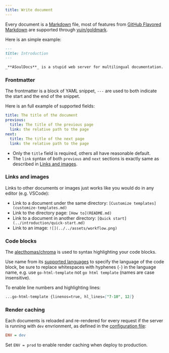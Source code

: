```yaml
---
title: Write document
---
```


Every document is a [Markdown](https://www.markdownguide.org/) file, most of features from [GitHub Flavored Markdown](https://github.github.com/gfm/) are supported through [yuin/goldmark](https://github.com/yuin/goldmark).

Here is an simple example:

```markdown
---
title: Introduction
---

_**ASoulDocs**_ is a stupid web server for multilingual documentation.
```

### Frontmatter

The frontmatter is a block of YAML snippet, `---` are used to both indicate the start and the end of the snippet.

Here is an full example of supported fields:

```yaml
title: The title of the document
previous:
  title: The title of the previous page
  link: the relative path to the page
next:
  title: The title of the next page
  link: the relative path to the page
```


- Only the `title` field is required, others all have reasonable default.
- The `link` syntax of both `previous` and `next` sections is exactly same as described in [Links and images](#links-and-images).

### Links and images

Links to other documents or images just works like you would do in any editor (e.g. VSCode):

- Link to a document under the same directory: `[Customize templates](customize-templates.md)`
- Link to the directory page: `[How to](README.md)`
- Link to a document in another directory: `[Quick start](../introduction/quick-start.md)`
- Link to an image: `![](../../assets/workflow.png)`

### Code blocks

The [alecthomas/chroma](https://github.com/alecthomas/chroma) is used to syntax highlighting your code blocks.

Use name from its [supported languages](https://github.com/alecthomas/chroma#supported-languages) to specify the language of the code block, be sure to replace whitespaces with hyphenes (`-`) in the language name, e.g. use `go-html-template` not `go html template` (names are case insensitive).

To enable line numbers and highlighting lines:

```markdown
...go-html-template {linenos=true, hl_lines=["7-10", 12]}
```

### Render caching

Each documents is reloaded and re-rendered for every request if the server is running with `dev` envrionment, as defined in the [configuration file](set-up-documentation.md#configuration-file):

```ini
ENV = dev
```

Set `ENV = prod` to enable render caching when deploy to production.
